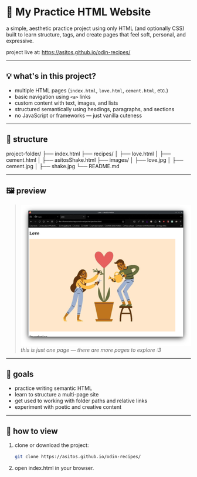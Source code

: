 # 🐾 My Practice HTML Website

a simple, aesthetic practice project using only HTML (and optionally CSS)  
built to learn structure, tags, and create pages that feel soft, personal, and expressive.  

project live at: https://asitos.github.io/odin-recipes/

---

## 💡 what's in this project?

- multiple HTML pages (`index.html`, `love.html`, `cement.html`, etc.)
- basic navigation using `<a>` links
- custom content with text, images, and lists
- structured semantically using headings, paragraphs, and sections
- no JavaScript or frameworks — just vanilla cuteness

---

## 📁 structure
project-folder/
├── index.html
├── recipes/
│ ├── love.html
│ ├── cement.html
│ ├── asitosShake.html
├── images/
│ ├── love.jpg
│ ├── cement.jpg
│ ├── shake.jpg
└── README.md


---

## 🖼️ preview

> ![screenshot of the website](images/screenshot.png)  
> *this is just one page — there are more pages to explore :3*

---

## 🎯 goals

- practice writing semantic HTML
- learn to structure a multi-page site
- get used to working with folder paths and relative links
- experiment with poetic and creative content

---

## 🔧 how to view

1. clone or download the project:
   ```bash
   git clone https://asitos.github.io/odin-recipes/
   
2. open index.html in your browser.




